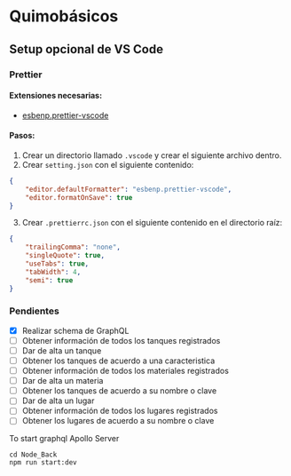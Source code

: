 # Quimobásicos

## Setup opcional de VS Code

### Prettier

#### Extensiones necesarias:

-   [esbenp.prettier-vscode](https://marketplace.visualstudio.com/items?itemName=esbenp.prettier-vscode)

#### Pasos:

1. Crear un directorio llamado `.vscode` y crear el siguiente archivo dentro.
2. Crear `setting.json` con el siguiente contenido:

```json
{
	"editor.defaultFormatter": "esbenp.prettier-vscode",
	"editor.formatOnSave": true
}
```

3. Crear `.prettierrc.json` con el siguiente contenido en el directorio raíz:

```json
{
	"trailingComma": "none",
	"singleQuote": true,
	"useTabs": true,
	"tabWidth": 4,
	"semi": true
}
```

### Pendientes 

- [x] Realizar schema de GraphQL
- [ ] Obtener información de todos los tanques registrados
- [ ] Dar de alta un tanque
- [ ] Obtener los tanques de acuerdo a una caracteristica
- [ ] Obtener información de todos los materiales registrados
- [ ] Dar de alta un materia
- [ ] Obtener los tanques de acuerdo a su nombre o clave
- [ ] Dar de alta un lugar
- [ ] Obtener información de todos los lugares registrados
- [ ] Obtener los lugares de acuerdo a su nombre o clave

To start graphql Apollo Server 
```
cd Node_Back 
npm run start:dev
```
